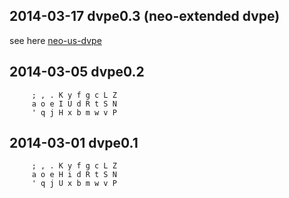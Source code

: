 ## 2014-03-17 dvpe0.3 (neo-extended dvpe)

see here [neo-us-dvpe](https://github.com/district10/neo_keyboard_layout/tree/master/neo_us_dvpe)


## 2014-03-05 dvpe0.2

```
     ; , . K y f g c L Z
     a o e I U d R t S N
     ' q j H x b m w v P
```


## 2014-03-01 dvpe0.1

```
     ; , . K y f g c L Z
     a o e H i d R t S N
     ' q j U x b m w v P
```
